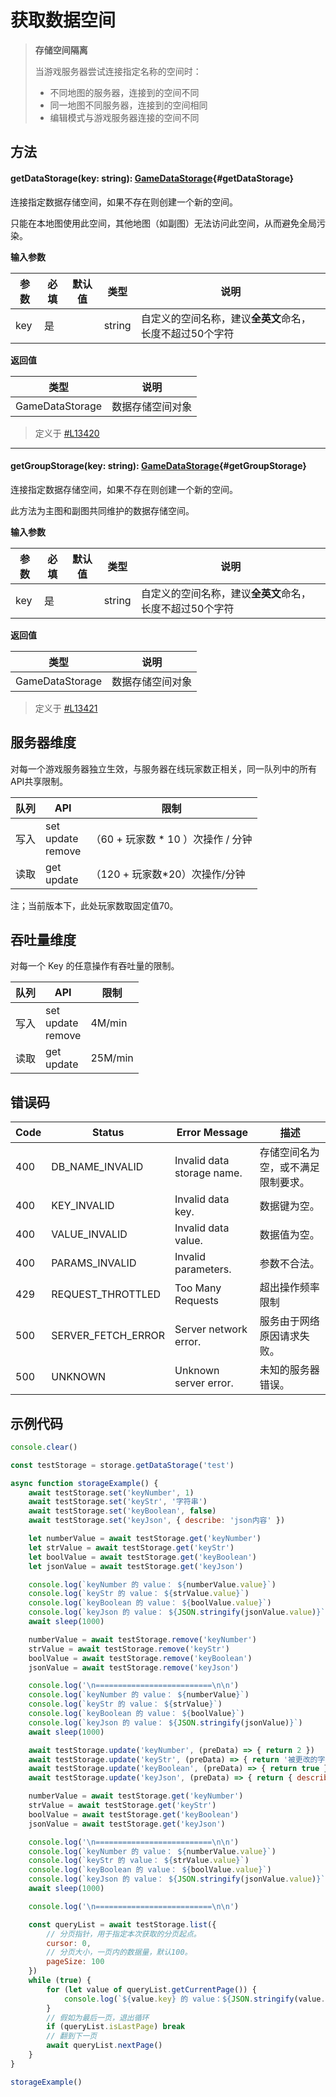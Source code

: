 <script setup>
import '/style.css'
</script>
# 获取数据空间
> **存储空间隔离**
>
> 当游戏服务器尝试连接指定名称的空间时：
> - 不同地图的服务器，连接到的空间不同  
> - 同一地图不同服务器，连接到的空间相同  
> - 编辑模式与游戏服务器连接的空间不同 



## 方法

#### <font id="API" />getDataStorage(<font id="Type">key: string</font>)<font id="Type">: [GameDataStorage](./setSpace)</font>{#getDataStorage}
连接指定数据存储空间，如果不存在则创建一个新的空间。

只能在本地图使用此空间，其他地图（如副图）无法访问此空间，从而避免全局污染。

**输入参数**

| **参数** | **必填** | **默认值** | **类型** | **说明** |
| --- | --- | --- | --- | --- |
| key | 是 | | string | 自定义的空间名称，建议**全英文**命名，长度不超过50个字符 |

**返回值**

| **类型** | **说明** |
| --- | --- |
| GameDataStorage | 数据存储空间对象 |

> 定义于 [#L13420](https://github.com/box3lab/arena_dts/blob/main/GameAPI.d.ts#L13420)

---


#### <font id="API" />getGroupStorage(<font id="Type">key: string</font>)<font id="Type">: [GameDataStorage](./setSpace)</font>{#getGroupStorage}
连接指定数据存储空间，如果不存在则创建一个新的空间。

此方法为主图和副图共同维护的数据存储空间。

**输入参数**

| **参数** | **必填** | **默认值** | **类型** | **说明** |
| --- | --- | --- | --- | --- |
| key | 是 | | string | 自定义的空间名称，建议**全英文**命名，长度不超过50个字符 |

**返回值**

| **类型** | **说明** |
| --- | --- |
| GameDataStorage | 数据存储空间对象 |


> 定义于 [#L13421](https://github.com/box3lab/arena_dts/blob/main/GameAPI.d.ts#L13421)

## 服务器维度
对每一个游戏服务器独立生效，与服务器在线玩家数正相关，同一队列中的所有API共享限制。

| 队列 | API | 限制 |
| --- | --- | --- |
| 写入 | set<br/>update<br/>remove | （60 + 玩家数 * 10 ）次操作 / 分钟 |
| 读取 | get<br/>update | （120 + 玩家数*20）次操作/分钟 |


注；当前版本下，此处玩家数取固定值70。



## 吞吐量维度
对每一个 Key 的任意操作有吞吐量的限制。

| 队列 | API | 限制 |
| --- | --- | --- |
| 写入 | set<br/>update<br/>remove | 4M/min |
| 读取 | get<br/>update | 25M/min |


## 错误码
| Code | Status | Error Message | 描述 |
| --- | --- | --- | --- |
| 400 | DB_NAME_INVALID | Invalid data storage name. | 存储空间名为空，或不满足限制要求。 |
| 400 | KEY_INVALID | Invalid data key. | 数据键为空。 |
| 400 | VALUE_INVALID | Invalid data value. | 数据值为空。 |
| 400 | PARAMS_INVALID | Invalid parameters. | 参数不合法。 |
| 429 | REQUEST_THROTTLED | Too Many Requests | 超出操作频率限制 |
| 500 | SERVER_FETCH_ERROR | Server network error. | 服务由于网络原因请求失败。 |
| 500 | UNKNOWN | Unknown server error. | 未知的服务器错误。 |


## 示例代码
```javascript
console.clear()

const testStorage = storage.getDataStorage('test')

async function storageExample() {
    await testStorage.set('keyNumber', 1)
    await testStorage.set('keyStr', '字符串')
    await testStorage.set('keyBoolean', false)
    await testStorage.set('keyJson', { describe: 'json内容' })

    let numberValue = await testStorage.get('keyNumber')
    let strValue = await testStorage.get('keyStr')
    let boolValue = await testStorage.get('keyBoolean')
    let jsonValue = await testStorage.get('keyJson')

    console.log(`keyNumber 的 value： ${numberValue.value}`)
    console.log(`keyStr 的 value： ${strValue.value}`)
    console.log(`keyBoolean 的 value： ${boolValue.value}`)
    console.log(`keyJson 的 value： ${JSON.stringify(jsonValue.value)}`)
    await sleep(1000)

    numberValue = await testStorage.remove('keyNumber')
    strValue = await testStorage.remove('keyStr')
    boolValue = await testStorage.remove('keyBoolean')
    jsonValue = await testStorage.remove('keyJson')

    console.log('\n==========================\n\n')
    console.log(`keyNumber 的 value： ${numberValue}`)
    console.log(`keyStr 的 value： ${strValue}`)
    console.log(`keyBoolean 的 value： ${boolValue}`)
    console.log(`keyJson 的 value： ${JSON.stringify(jsonValue)}`)
    await sleep(1000)

    await testStorage.update('keyNumber', (preData) => { return 2 })
    await testStorage.update('keyStr', (preData) => { return '被更改的字符串' })
    await testStorage.update('keyBoolean', (preData) => { return true })
    await testStorage.update('keyJson', (preData) => { return { describe: 'json内容被更改' } })

    numberValue = await testStorage.get('keyNumber')
    strValue = await testStorage.get('keyStr')
    boolValue = await testStorage.get('keyBoolean')
    jsonValue = await testStorage.get('keyJson')

    console.log('\n==========================\n\n')
    console.log(`keyNumber 的 value： ${numberValue.value}`)
    console.log(`keyStr 的 value： ${strValue.value}`)
    console.log(`keyBoolean 的 value： ${boolValue.value}`)
    console.log(`keyJson 的 value： ${JSON.stringify(jsonValue.value)}`)
    await sleep(1000)

    console.log('\n==========================\n\n')

    const queryList = await testStorage.list({
        // 分页指针，用于指定本次获取的分页起点。
        cursor: 0,
        // 分页大小，一页内的数据量，默认100。
        pageSize: 100
    })
    while (true) {
        for (let value of queryList.getCurrentPage()) {
            console.log(`${value.key} 的 value：${JSON.stringify(value.value)}`)
        }
        // 假如为最后一页，退出循环
        if (queryList.isLastPage) break
        // 翻到下一页
        await queryList.nextPage()
    }
}

storageExample()

```

